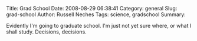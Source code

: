 Title: Grad School
Date: 2008-08-29 06:38:41
Category: general
Slug: grad-school
Author: Russell Neches
Tags: science, gradschool
Summary: 


Evidently I'm going to graduate school. I'm just not yet sure where, or
what I shall study. Decisions, decisions.

